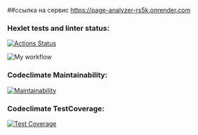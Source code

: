##ссылка на сервис
https://page-analyzer-rs5k.onrender.com

### Hexlet tests and linter status:
[![Actions Status](https://github.com/a88217/java-project-72/actions/workflows/hexlet-check.yml/badge.svg)](https://github.com/a88217/java-project-72/actions)

![My workflow](https://github.com/a88217/java-project-72/actions/workflows/myWorkflow.yml/badge.svg)

### Codeclimate Maintainability:
[![Maintainability](https://api.codeclimate.com/v1/badges/75932efa13a57b81ea70/maintainability)](https://codeclimate.com/github/a88217/java-project-72/maintainability)

### Codeclimate TestCoverage:
[![Test Coverage](https://api.codeclimate.com/v1/badges/75932efa13a57b81ea70/test_coverage)](https://codeclimate.com/github/a88217/java-project-72/test_coverage)